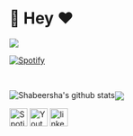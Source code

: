 <!--
**shabeersha/shabeersha** is a ✨ _special_ ✨ repository because its `README.md` (this file) appears on your GitHub profile.
-->
# 👋 Hey ❤️


![](https://komarev.com/ghpvc/?username=shabeersha&label=PROFILE+VIEWS)

[![Spotify](https://novatorem.rajchowdhury420.vercel.app//api/spotify)](https://open.spotify.com/user/t9utenv06b8jgreapcwu4814h?si=y0TPvz41TwmIvEoK1oxYhg)



<br />




![Shabeersha's github stats](https://github-readme-stats.vercel.app/api?username=shabeersha&count_private=true&show_icons=true&theme=synthwave)<a href="https://github.com/shabeersha"><img align="center" src="https://github-readme-stats.vercel.app/api/top-langs/?username=shabeersha&layout=compact&theme=tokyonight"/></a>


<p align="left">
<a href="https://open.spotify.com/playlist/4aoOSfNaoOwF3ILMd1kHxb"><img alt="Spotify" title="Spotify" height="32" width="32" src="https://raw.githubusercontent.com/peterthehan/peterthehan/master/assets/spotify.svg"></a>
<a href="https://www.youtube.com/c/techcodezzz"><img alt="Youtube" title="Youtube" height="32" width="32" src="https://raw.githubusercontent.com/peterthehan/peterthehan/master/assets/youtube.svg"></a>
<a href="https://www.linkedin.com/in/shabeeralikt/"><img alt="linkedin" title="linkedin" height="32" width="32" src="https://raw.githubusercontent.com/peterthehan/peterthehan/master/assets/linkedin.svg"></a>
</p>


<!--

Here are some ideas to get you started:

- 🔭 I’m currently working on ...
- 🌱 I’m currently learning ...
- 👯 I’m looking to collaborate on ...
- 🤔 I’m looking for help with ...
- 💬 Ask me about ...
- 📫 How to reach me: ...
- 😄 Pronouns: ...
- ⚡ Fun fact: ...

-->
